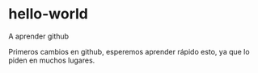 # hello-world
A aprender github

Primeros cambios en github, esperemos aprender rápido esto, ya que lo piden en muchos lugares.
